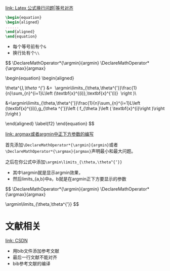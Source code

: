 [link: Latex 公式换行问题|等号对齐](https://blog.csdn.net/leichaoaizhaojie/article/details/53463598)

```latex
\begin{equation}
\begin{aligned}
......
\end{aligned}
\end{equation}
```

- 每个等号前有个`&`
- 换行处有个`\\`

$$
\DeclareMathOperator*{\argmin}{argmin}
\DeclareMathOperator*{\argmax}{argmax}

\begin{equation}
\begin{aligned}

\theta^{*},\theta ^{'*} 
&=  \argmin\limits_{\theta,\theta^{'}}\frac{1}{n}\sum_{n}^{i=1}L\left (\textbf{x}^{(i)},\textbf{x}^{'(i)}  \right )\\

&=\argmin\limits_{\theta,\theta^{'}}\frac{1}{n}\sum_{n}^{i=1}L\left (\textbf{x}^{(i)},g_{\theta ^{'}}\left ( f_{\theta }\left ( \textbf{x}^{i}\right )\right )\right )


\end{aligned}
\label{f2}
\end{equation}
$$







[link: argmax或者argmin中正下方参数的编写](https://blog.csdn.net/leichaoaizhaojie/article/details/53463730)

首先添加`\DeclareMathOperator*{\argmin}{argmin}`或者`\DeclareMathOperator*{\argmax}{argmax}`声明最小和最大问题。

之后在你公式中添加`\argmin\limits_{\theta,\theta^{‘}}`

- 其中\argmin就是显示argmin效果，
- 然后limits_{a,b}中a，b就是在argmin正下方要显示的参数

$$
\DeclareMathOperator*{\argmin}{argmin}
\DeclareMathOperator*{\argmax}{argmax}

\argmin\limits_{\theta,\theta^{'}}
$$



# 文献相关

[link: CSDN](https://blog.csdn.net/leichaoaizhaojie/category_6556882.html)

- 用bib文件添加参考文献
- 最后一行文献不能对齐
- bib参考文献的编译